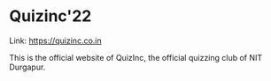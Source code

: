 # Quizinc'22
Link: https://quizinc.co.in 

This is the official website of QuizInc, the official quizzing club of NIT Durgapur.
